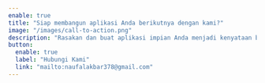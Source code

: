 ```yaml
---
enable: true
title: "Siap membangun aplikasi Anda berikutnya dengan kami?"
image: "/images/call-to-action.png"
description: "Rasakan dan buat aplikasi impian Anda menjadi kenyataan bersama kami!"
button:
  enable: true
  label: "Hubungi Kami"
  link: "mailto:naufalakbar378@gmail.com"
---
```


